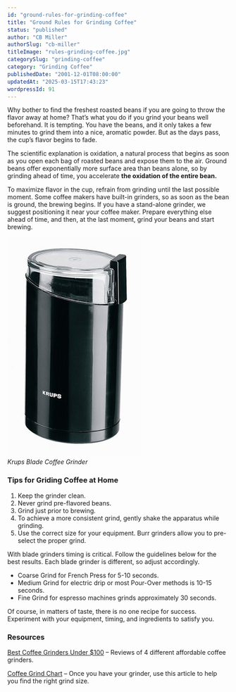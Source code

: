 ```yaml
---
id: "ground-rules-for-grinding-coffee"
title: "Ground Rules for Grinding Coffee"
status: "published"
author: "CB Miller"
authorSlug: "cb-miller"
titleImage: "rules-grinding-coffee.jpg"
categorySlug: "grinding-coffee"
category: "Grinding Coffee"
publishedDate: "2001-12-01T08:00:00"
updatedAt: "2025-03-15T17:43:23"
wordpressId: 91
---
```


Why bother to find the freshest roasted beans if you are going to throw the flavor away at home? That’s what you do if you grind your beans well beforehand. It is tempting. You have the beans, and it only takes a few minutes to grind them into a nice, aromatic powder. But as the days pass, the cup’s flavor begins to fade.

The scientific explanation is oxidation, a natural process that begins as soon as you open each bag of roasted beans and expose them to the air. Ground beans offer exponentially more surface area than beans alone, so by grinding ahead of time, you accelerate **the oxidation of the entire bean.**

To maximize flavor in the cup, refrain from grinding until the last possible moment. Some coffee makers have built-in grinders, so as soon as the bean is ground, the brewing begins. If you have a stand-alone grinder, we suggest positioning it near your coffee maker. Prepare everything else ahead of time, and then, at the last moment, grind your beans and start brewing.

![black coffee grinder](black-coffee-grinder1.jpg)  
*Krups Blade Coffee Grinder*

### Tips for Griding Coffee at Home

1.  Keep the grinder clean.
2.  Never grind pre-flavored beans.
3.  Grind just prior to brewing.
4.  To achieve a more consistent grind, gently shake the apparatus while grinding.
5.  Use the correct size for your equipment. Burr grinders allow you to pre-select the proper grind.

With blade grinders timing is critical. Follow the guidelines below for the best results. Each blade grinder is different, so adjust accordingly.

-   Coarse Grind for French Press for 5-10 seconds.
-   Medium Grind for electric drip or most Pour-Over methods is 10-15 seconds.
-   Fine Grind for espresso machines grinds approximately 30 seconds.

Of course, in matters of taste, there is no one recipe for success. Experiment with your equipment, timing, and ingredients to satisfy you.

### Resources

[Best Coffee Grinders Under $100](/best-coffee-grinders-100/) – Reviews of 4 different affordable coffee grinders.

[Coffee Grind Chart](/coffee-grind-chart/) – Once you have your grinder, use this article to help you find the right grind size.
